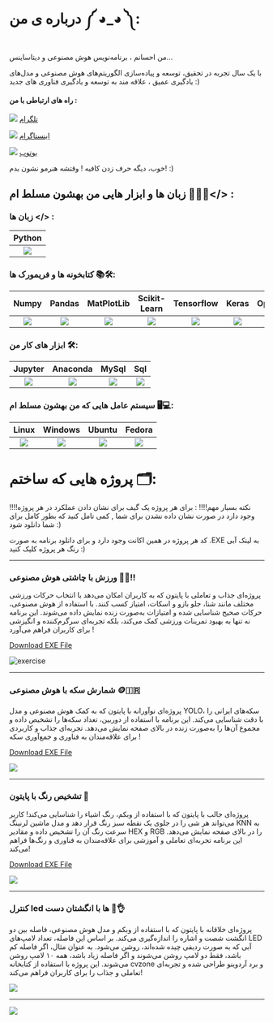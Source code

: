 # درباره ی من  ༼ ◕_◕ ༽:
من احسانم ، برنامه‌نویس هوش مصنوعی و دیتاساینس...

با یک سال تجربه در تحقیق، توسعه و پیاده‌سازی الگوریتم‌های هوش مصنوعی و مدل‌های یادگیری عمیق ، علاقه مند به توسعه و یادگیری فناوری های جدید :)

#### راه های ارتباطی با من :
![](https://github.com/EhsanNaderlou/profile_images/blob/master/telegram.png) <a href="https://t.me/EhsanNaderlou">تلگرام</a>

![](https://github.com/EhsanNaderlou/profile_images/blob/master/instagram.png) <a href="https://instagram.com/ehsan.aidev">اینستاگرام</a>

![](https://github.com/EhsanNaderlou/profile_images/blob/master/youtube.png) <a href="https://www.youtube.com/@ehsan.aidevv">یوتوب</a>





خوب، دیگه حرف زدن کافیه ! وقتشه هنرمو نشون بدم! :)
## زبان ها و ابزار هایی من بهشون مسلط ام 👨🏻‍💻</> :


### زبان ها </> :

|Python         |
|:-------------:|
| ![](https://github.com/EhsanNaderlou/profile_images/blob/master/python.png) |

### کتابخونه ها و فریمورک ها 📚🛠️:



| Numpy | Pandas | MatPlotLib | Scikit-Learn | Tensorflow | Keras | OpenCv | CvZone | CustomTkinter | YOLO models |
|:-------------:|:-------------:|:-------------:|:-------------:|:-------------:|:-------------:|:-------------:|:-------------:|:-------------:|:-------------:|
| ![](https://github.com/EhsanNaderlou/profile_images/blob/master/numpy.png) | ![](https://github.com/EhsanNaderlou/profile_images/blob/master/pandas.png) | ![](https://github.com/EhsanNaderlou/profile_images/blob/master/matplotlib.png) | ![](https://github.com/EhsanNaderlou/profile_images/blob/master/sklearn.png) | ![](https://github.com/EhsanNaderlou/profile_images/blob/master/tensorflow.png) | ![](https://github.com/EhsanNaderlou/profile_images/blob/master/keras.png) | ![](https://github.com/EhsanNaderlou/profile_images/blob/master/cv2.png) | ![](https://github.com/EhsanNaderlou/profile_images/blob/master/cvzone.png) | ![](https://github.com/EhsanNaderlou/profile_images/blob/master/customtkinter.png) | ![](https://github.com/EhsanNaderlou/profile_images/blob/master/yolo.png) |


### ابزار های کار من 🛠️:
| Jupyter | Anaconda | MySql | Sql |
|:-------------:|:-------------:|:-------------:|:-------------:|
| ![](https://github.com/EhsanNaderlou/profile_images/blob/master/jupyter.png) | ![](https://github.com/EhsanNaderlou/profile_images/blob/master/anaconda.png) | ![](https://github.com/EhsanNaderlou/profile_images/blob/master/MySql.png) | ![](https://github.com/EhsanNaderlou/profile_images/blob/master/sql.png) |

### سیستم عامل هایی که من بهشون مسلط ام 🖥️💻:
| Linux | Windows | Ubuntu | Fedora |
|:-------------:|:-------------:|:-------------:|:-------------:|
| ![](https://github.com/EhsanNaderlou/profile_images/blob/master/linux.png) | ![](https://github.com/EhsanNaderlou/profile_images/blob/master/windows.png) | ![](https://github.com/EhsanNaderlou/profile_images/blob/master/ubuntu.png) | ![](https://github.com/EhsanNaderlou/profile_images/blob/master/fedora.png) |



# پروژه هایی که ساختم 🗂️:
‼️‼️نکته بسیار مهم‼️‼️ :
برای هر پروژه یک گیف برای نشان دادن عملکرد در هر پروژه وجود دارد 
در صورت نشان داده نشدن برای شما , کمی تامل کنید که بطور کامل برای شما دانلود شود :)

کد هر پروژه در همین اکانت وجود دارد و برای دانلود برنامه به صورت .EXE به لینک آبی رنگ هر پروژه کلیک کنید :)

---
### ورزش با چاشتی هوش مصنوعی 💪😮!!

پروژه‌ای جذاب و تعاملی با پایتون که به کاربران امکان می‌دهد با انتخاب حرکات ورزشی مختلف مانند شنا، جلو بازو و اسکات، امتیاز کسب کنند. با استفاده از هوش مصنوعی، حرکات صحیح شناسایی شده و امتیازات به‌صورت زنده نمایش داده می‌شوند. این برنامه نه تنها به بهبود تمرینات ورزشی کمک می‌کند، بلکه تجربه‌ای سرگرم‌کننده و انگیزشی برای کاربران فراهم می‌آورد !

<a href="https://drive.google.com/file/d/1nd_LL-3s1UTWy6_7ESqrBNLvpETZe9ot/view?usp=drive_link">Download EXE File</a>

![exercise](https://github.com/EhsanNaderlou/profile_images/blob/master/exercise.gif) 

---
### شمارش سکه با هوش مصنوعی 🪙🇮🇷

پروژه‌ای نوآورانه با پایتون که به کمک هوش مصنوعی و مدل YOLO، سکه‌های ایرانی را با دقت شناسایی می‌کند. این برنامه با استفاده از دوربین، تعداد سکه‌ها را تشخیص داده و مجموع آن‌ها را به‌صورت زنده در بالای صفحه نمایش می‌دهد. تجربه‌ای جذاب و کاربردی برای علاقه‌مندان به فناوری و جمع‌آوری سکه !

<a href="https://drive.google.com/file/d/1qWiGNgRCngBC9kcYR8OF58AfYNf20pDN/view?usp=drive_link">Download EXE File</a>

![](https://github.com/EhsanNaderlou/profile_images/blob/master/coin.gif)

---
### تشخیص رنگ با پایتون 🌈

پروژه‌ای جالب با پایتون که با استفاده از وبکم، رنگ اشیاء را شناسایی می‌کند! کاربر می‌تواند هر شی را در جلوی یک نقطه سبز رنگ قرار دهد و مدل ماشین لرنینگ KNN به سرعت رنگ آن را تشخیص داده و مقادیر HEX و RGB را در بالای صفحه نمایش می‌دهد. این برنامه تجربه‌ای تعاملی و آموزشی برای علاقه‌مندان به فناوری و رنگ‌ها فراهم می‌کند!

<a href="https://drive.google.com/file/d/12cYrAj9dFCLTKUrRwwPUsadl0sRt14j5/view?usp=drive_link">Download EXE File</a>

![](https://github.com/EhsanNaderlou/profile_images/blob/master/color.gif)

---
### کنترل led ها با انگشتان دست 🌈👌

پروژه‌ای خلاقانه با پایتون که با استفاده از وبکم و مدل هوش مصنوعی، فاصله بین دو انگشت شصت و اشاره را اندازه‌گیری می‌کند. بر اساس این فاصله، تعداد لامپ‌های LED آبی که به صورت ردیفی چیده شده‌اند، روشن می‌شود. به عنوان مثال، اگر فاصله کم باشد، فقط دو لامپ روشن می‌شوند و اگر فاصله زیاد باشد، همه ۱۰ لامپ روشن می‌شوند. این پروژه با استفاده از کتابخانه cvzone و برد آردوینو طراحی شده و تجربه‌ای تعاملی و جذاب را برای کاربران فراهم می‌کند!

![](https://github.com/EhsanNaderlou/profile_images/blob/master/led.gif)

---



![](https://github.com/EhsanNaderlou/profile_images/blob/master/github-snake.svg)

